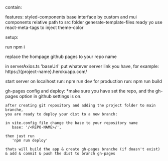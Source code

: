 contain:

features:
styled-components
base interface by custom and mui components
relative path to src folder
generate-template-files ready yo use
react-meta-tags to inject theme-color

setup:

run npm i

replace the hompage github pages to your repo name 

in serverAxios.ts 'baseUrl' put whatever server link you have, for example: https://{project-name}.herokuapp.com/

start server on localhost run: npm run dev
for production run: npm run build

gh-pages config and deploy:
    *make sure you have set the repo, and the gh-pages option in github settings is on.

    after creating git repository and adding the project folder to main branche,
    you are ready to deploy your dist to a new branch:

    in vite.config file change the base to your repository name
       base: '/<REPO-NAME>/',

    then just run 
       'npm run deploy'

    thats will build the app & create gh-pages branche (if doasn't exist) & add & commit & push the dist to branch gh-pages
